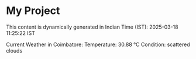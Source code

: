 # My Project

This content is dynamically generated in Indian Time (IST): 2025-03-18 11:25:22 IST


Current Weather in Coimbatore:
Temperature: 30.88 °C
Condition: scattered clouds

